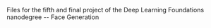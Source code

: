 Files for the fifth and final project of the Deep Learning Foundations nanodegree -- Face Generation
